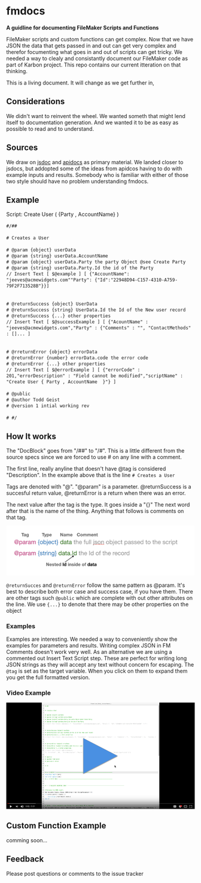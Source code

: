 # fmdocs

**A guidline for documenting FileMaker Scripts and Functions**

FileMaker scripts and custom functions can get complex.  Now that we have JSON the data that gets passed in and out can get very complex and therefor focumenting what goes in and out of scripts can get tricky. We needed a way to clealy and consistantly document our FileMaker code as part of Karbon project.  This repo contains our current itteration on that thinking.

This is a living document. It will change as we get further in,

## Considerations
We didn't want to reinvent the wheel. We wanted someth that might lend itself to documentation generation. And we wanted it to be as easy as possible to read and to understand.

## Sources
We draw on [jsdoc](http://usejsdoc.org/) and [apidocs](http://apidocjs.com/) as primary material. We landed closer to jsdocs, but addopted some of the ideas from apidcos having to do with example inputs and results. Somebody who is familiar with either of those two style should have no problem understanding fmdocs.


## Example

Script: Create User ( {Party , AccountName} )
```
#/##
 
# Creates a User
 
# @param {object} userData
# @param {string} userData.AccountName
# @param {object} userData.Party the party Object @see Create Party
# @param {string} userData.Party.Id the id of the Party
// Insert Text [ $@example ] [ {"AccountName": "jeeves@acmewidgets.com""Party": {"Id":"22948D94-C157-4310-A759-79F2F713528B"}}]
 
 
# @returnSuccess {object} UserData
# @returnSuccess {string} UserData.Id the Id of the New user record
# @returnSuccess {...} other properties
// Insert Text [ $@successExample ] [ {"AcountName" : "jeeves@acmewidgets.com","Party" : {"Comments" : "", "ContactMethods" : []... ]
 
 
# @rreturnError {object} errorData
# @returnError {number} errorData.code the error code
# @returnError {...} other properties
// Insert Text [ $@errorExample ] [ {"errorCode" : 201,"errorDescription" : "Field cannot be modified","scriptName" : "Create User { Party , AccountName  }"} ]
 
# @public
# @author Todd Geist
# @version 1 intial working rev
 
# #/
```

## How It works

The "DocBlock" goes from "/##" to "/#".  This is a little different from the source specs since we are forced to use # on any line with a comment.

The first line, really anyline that doesn't have @tag is considered "Description". In the example above that is the line `# Creates a User`

Tags are denoted with "@". "@param" is a parameter. @returnSuccess is a succesful return value, @returnError is a return when there was an error.

The next value after the tag is the type. It goes inside a "{}"  The next word after that is the name of the thing.  Anything that follows is comments on that tag.

![clip1](clip1.png)

`@returnSucces` and `@returnError` follow the same pattern as @param. It's best to describe both error case and success case, if you have them. There are other tags such `@public` which are complete with out other attributes on the line. We use `{...}` to denote that there may be other properties on the object

### Examples
Examples are interesting. We needed a way to conveniently show the examples for parameters and results.  Writing complex JSON in FM Comments doesn't work very well. As an alternative we are using a commented out Insert Text Script step. These are perfect for writing long JSON strings as they will accept any text without concern for escaping.  The `@tag` is set as the target variable. When you click on them to expand them you get the full formatted version.

### Video Example


[![video example](video.png)](http://youtu.be/b4RIR_P1C3c "example")

## Custom Function Example

comming soon...

## Feedback

Please post questions or comments to the issue tracker
